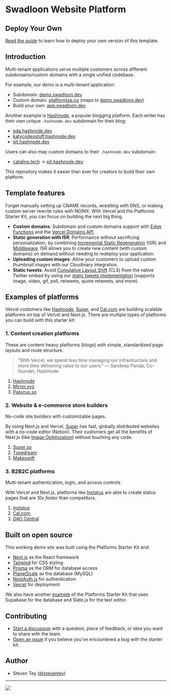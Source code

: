# Swadloon Website Platform

## Deploy Your Own

[Read the guide](https://vercel.com/guides/nextjs-multi-tenant-application) to
learn how to deploy your own version of this template.

## Introduction

Multi-tenant applications serve multiple customers across different
subdomains/custom domains with a single unified codebase.

For example, our demo is a multi-tenant application:

- Subdomain: [demo.swadloon.dev](http://demo.swadloon.dev)
- Custom domain: [platformize.co](http://platformize.co) (maps to
  [demo.swadloon.dev](http://demo.swadloon.dev))
- Build your own: [app.swadloon.dev](http://app.swadloon.dev)

Another example is [Hashnode](https://vercel.com/customers/hashnode), a popular
blogging platform. Each writer has their own unique `.hashnode.dev` subdomain
for their blog:

- [eda.hashnode.dev](https://eda.hashnode.dev/)
- [katycodesstuff.hashnode.dev](https://katycodesstuff.hashnode.dev/)
- [pit.hashnode.dev](https://pit.hashnode.dev/)

Users can also map custom domains to their `.hashnode.dev` subdomain:

- [catalins.tech](https://catalins.tech/) →
  [pit.hashnode.dev](https://pit.hashnode.dev/)

This repository makes it easier than ever for creators to build their own
platform.

## Template features

Forget manually setting up CNAME records, wrestling with DNS, or making custom
server rewrite rules with NGINX. With Vercel and the Platforms Starter Kit, you
can focus on building the next big thing.

- **Custom domains**: Subdomain and custom domains support with
  [Edge Functions](https://vercel.com/features/edge-functions) and the
  [Vercel Domains API](https://domains-api.vercel.app/).
- **Static generation with ISR**: Performance without sacrificing
  personalization, by combining
  [Incremental Static Regeneration](https://vercel.com/docs/concepts/next.js/incremental-static-regeneration)
  (ISR) and
  [Middleware](https://vercel.com/docs/concepts/functions/edge-functions#middleware).
  ISR allows you to create new content (with custom domains) on demand without
  needing to redeploy your application.
- **Uploading custom images**: Allow your customers to upload custom thumbnail
  images with our Cloudinary integration.
- **Static tweets**: Avoid
  [Cumulative Layout Shift](https://vercel.com/blog/core-web-vitals) (CLS) from
  the native Twitter embed by using our
  [static tweets implementation](https://static-tweets-tailwind.vercel.app/)
  (supports image, video, gif, poll, retweets, quote retweets, and more).

## Examples of platforms

Vercel customers like [Hashnode](https://vercel.com/customers/hashnode),
[Super](https://super.so), and [Cal.com](https://cal.com) are building scalable
platforms on top of Vercel and Next.js. There are multiple types of platforms
you can build with this starter kit:

### 1. Content creation platforms

These are content-heavy platforms (blogs) with simple, standardized page layouts
and route structure.

> “With Vercel, we spend less time managing our infrastructure and more time
> delivering value to our users.” — Sandeep Panda, Co-founder, Hashnode

1. [Hashnode](https://hashnode.com)
2. [Mirror.xyz](https://mirror.xyz/)
3. [Papyrus.so](https://papyrus.so/)

### 2. Website & e-commerce store builders

No-code site builders with customizable pages.

By using Next.js and Vercel, [Super](https://super.so/) has fast, globally
distributed websites with a no-code editor (Notion). Their customers get all the
benefits of Next.js (like
[Image Optimization](https://nextjs.org/docs/basic-features/image-optimization))
without touching any code.

1. [Super.so](https://super.so)
2. [Typedream](https://typedream.com)
3. [Makeswift](https://www.makeswift.com/)

### 3. B2B2C platforms

Multi-tenant authentication, login, and access controls.

With Vercel and Next.js, platforms like [Instatus](https://instatus.com) are
able to create status pages that are _10x faster_ than competitors.

1. [Instatus](https://instatus.com/)
2. [Cal.com](https://cal.com/)
3. [DAO Central](https://daocentral.com/)

## Built on open source

This working demo site was built using the Platforms Starter Kit and:

- [Next.js](https://nextjs.org/) as the React framework
- [Tailwind](https://tailwindcss.com/) for CSS styling
- [Prisma](https://prisma.io/) as the ORM for database access
- [PlanetScale](https://planetscale.com/) as the database (MySQL)
- [NextAuth.js](https://next-auth.js.org/) for authentication
- [Vercel](http://vercel.com/) for deployment

We also have another
[example](https://github.com/vercel/examples/tree/main/solutions/platforms-slate-supabase)
of the Platforms Starter Kit that uses Supabase for the database and Slate.js
for the text editor.

## Contributing

- [Start a discussion](https://github.com/vercel/platforms/discussions) with a
  question, piece of feedback, or idea you want to share with the team.
- [Open an issue](https://github.com/vercel/platforms/issues) if you believe
  you've encountered a bug with the starter kit.

## Author

- Steven Tey ([@steventey](https://twitter.com/steventey))

---

<a aria-label="Vercel logo" href="https://vercel.com">
  <img src="https://badgen.net/badge/icon/Made%20by%20Vercel?icon=zeit&label&color=black&labelColor=black">
</a>
